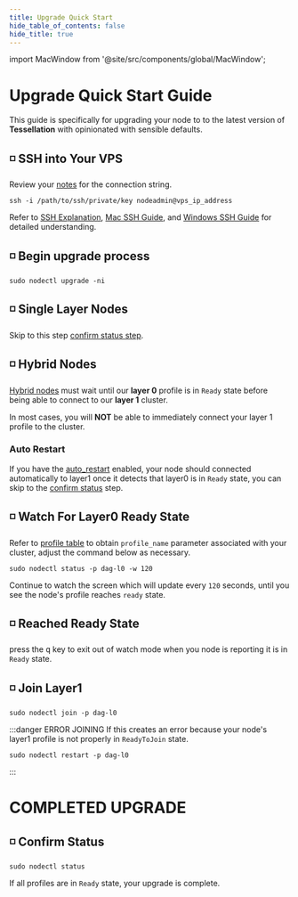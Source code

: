 ```yaml
---
title: Upgrade Quick Start
hide_table_of_contents: false
hide_title: true
---
```


import MacWindow from '@site/src/components/global/MacWindow';

<head>
  <title>Constellation nodectl utility</title>
  <meta
    name="description"
    content="nodectl utility upgrade tessellation"
  />
</head>

# Upgrade Quick Start Guide

This guide is specifically for upgrading your node to to the latest version of **Tessellation** with opinionated with sensible defaults.

## ◽ SSH into Your VPS
Review your [notes](/validate/resources/nodectl-notes) for the connection string.

```
ssh -i /path/to/ssh/private/key nodeadmin@vps_ip_address
```
Refer to [SSH Explanation](/validate/validator/ssh-keys), [Mac SSH Guide](/validate/resources/accessMac), and [Windows SSH Guide](/validate/resources/accessWin)
for detailed understanding.

## ◽ Begin upgrade process
```
sudo nodectl upgrade -ni
```

## ◽ Single Layer Nodes
Skip to this step [confirm status step](#-confirm-status).

## ◽ Hybrid Nodes
[Hybrid nodes](/validate/validator/specs#hybrid-node) must wait until our **layer 0** profile is in `Ready` state before being able to connect to our **layer 1** cluster.

In most cases, you will **NOT** be able to immediately connect your layer 1 profile to the cluster.

### Auto Restart
If you have the [auto_restart](/validate/automated/nodectl-autorestart) enabled, your node should connected automatically to layer1 once it detects that layer0 is in `Ready` state, you can skip to the [confirm status](#-confirm-status) step.

## ◽ Watch For Layer0 Ready State
Refer to [profile table](/validate/quick-start/prerequisites#-profile-table) to obtain `profile_name` parameter associated with your cluster, adjust the command below as necessary.

```
sudo nodectl status -p dag-l0 -w 120
```
Continue to watch the screen which will update every `120` seconds, until you see the node's profile reaches `ready` state.

## ◽ Reached Ready State
press the <kbd>q</kbd> key to exit out of watch mode when you node is reporting it is in `Ready` state.

## ◽ Join Layer1
```
sudo nodectl join -p dag-l0
```
:::danger ERROR JOINING
If this creates an error because your node's layer1 profile is not properly in `ReadyToJoin` state.
```
sudo nodectl restart -p dag-l0
```
:::

# COMPLETED UPGRADE

## ◽ Confirm Status
```
sudo nodectl status
```
If all profiles are in `Ready` state, your upgrade is complete.
